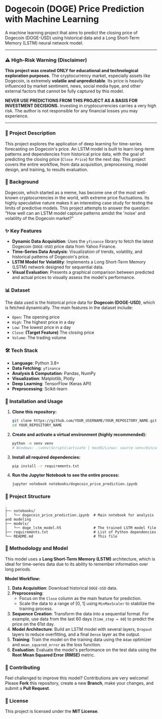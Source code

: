 # Dogecoin (DOGE) Price Prediction with Machine Learning

[](https://opensource.org/licenses/MIT)
[](https://www.python.org/downloads/)
[](https://www.tensorflow.org/)

A machine learning project that aims to predict the closing price of Dogecoin (DOGE-USD) using historical data and a Long Short-Term Memory (LSTM) neural network model.

-----

### ⚠️ High-Risk Warning (Disclaimer)

**This project was created ONLY for educational and technological exploration purposes.** The cryptocurrency market, especially assets like Dogecoin, is extremely **volatile and unpredictable**. Its price is heavily influenced by market sentiment, news, social media hype, and other external factors that cannot be fully captured by this model.

**NEVER USE PREDICTIONS FROM THIS PROJECT AS A BASIS FOR INVESTMENT DECISIONS.** Investing in cryptocurrencies carries a very high risk. The author is not responsible for any financial losses you may experience.

-----

### 📝 Project Description

This project explores the application of deep learning for time-series forecasting on Dogecoin's price. An LSTM model is built to learn long-term patterns and dependencies from historical price data, with the goal of predicting the closing price (`Close Price`) for the next day. This project covers the entire workflow, from data acquisition, preprocessing, model design, and training, to results evaluation.

### 🎯 Background

Dogecoin, which started as a meme, has become one of the most well-known cryptocurrencies in the world, with extreme price fluctuations. Its highly speculative nature makes it an interesting case study for testing the limits of predictive models. This project attempts to answer the question: "How well can an LSTM model capture patterns amidst the 'noise' and volatility of the Dogecoin market?"

### ✨ Key Features

  - **Dynamic Data Acquisition**: Uses the `yfinance` library to fetch the latest Dogecoin (`DOGE-USD`) price data from Yahoo Finance.
  - **Time-Series Data Analysis**: Visualization of trends, volatility, and historical patterns of Dogecoin's price.
  - **LSTM Model for Volatility**: Implements a Long Short-Term Memory (LSTM) network designed for sequential data.
  - **Visual Evaluation**: Presents a graphical comparison between predicted and actual prices to visually assess the model's performance.

### 📊 Dataset

The data used is the historical price data for **Dogecoin (DOGE-USD)**, which is fetched dynamically. The main features in the dataset include:

  - `Open`: The opening price
  - `High`: The highest price in a day
  - `Low`: The lowest price in a day
  - `Close`: **(Target Feature)** The closing price
  - `Volume`: The trading volume

### 🛠️ Tech Stack

  - **Language**: Python 3.8+
  - **Data Fetching**: `yfinance`
  - **Analysis & Computation**: Pandas, NumPy
  - **Visualization**: Matplotlib, Plotly
  - **Deep Learning**: TensorFlow (Keras API)
  - **Preprocessing**: Scikit-learn

### 🚀 Installation and Usage

1.  **Clone this repository:**

    ```bash
    git clone https://github.com/YOUR_USERNAME/YOUR_REPOSITORY_NAME.git
    cd YOUR_REPOSITORY_NAME
    ```

2.  **Create and activate a virtual environment (highly recommended):**

    ```bash
    python -m venv venv
    # Windows: .\venv\Scripts\activate | macOS/Linux: source venv/bin/activate
    ```

3.  **Install all required dependencies:**

    ```bash
    pip install -r requirements.txt
    ```

4.  **Run the Jupyter Notebook to see the entire process:**

    ```bash
    jupyter notebook notebooks/dogecoin_price_prediction.ipynb
    ```

### 📁 Project Structure

```
.
├── notebooks/
│   └── dogecoin_price_prediction.ipynb  # Main notebook for analysis and modeling
├── models/
│   └── doge_lstm_model.h5               # The trained LSTM model file
├── requirements.txt                     # List of Python dependencies
└── README.md                            # This file
```

### 🧠 Methodology and Model

This model uses a **Long Short-Term Memory (LSTM)** architecture, which is ideal for time-series data due to its ability to remember information over long periods.

**Model Workflow:**

1.  **Data Acquisition**: Download historical `DOGE-USD` data.
2.  **Preprocessing**:
      - Focus on the `Close` column as the main feature for prediction.
      - Scale the data to a range of [0, 1] using `MinMaxScaler` to stabilize the training process.
3.  **Sequence Creation**: Transform the data into a sequential format. For example, use data from the last 60 days (`time_step = 60`) to predict the price on the 61st day.
4.  **Model Architecture**: Build an LSTM model with several layers, `Dropout` layers to reduce overfitting, and a final `Dense` layer as the output.
5.  **Training**: Train the model on the training data using the `Adam` optimizer and `mean_squared_error` as the loss function.
6.  **Evaluation**: Evaluate the model's performance on the test data using the **Root Mean Squared Error (RMSE)** metric.

### 🤝 Contributing

Feel challenged to improve this model? Contributions are very welcome\! Please **Fork** this repository, create a new **Branch**, make your changes, and submit a **Pull Request**.

### 📄 License

This project is licensed under the **MIT License**.
